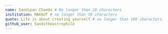 ```yaml
---
name: Sandipan Chanda # No longer than 28 characters
institution: MAKAUT # no longer than 58 characters
quote: Life is about creating yourself # no longer than 100 characters, avoid using quotes(") to guarantee the format remains the same.
github_user: Sanditheastrophile
---
```


